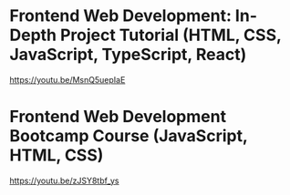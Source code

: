 # Frontend Web Development: In-Depth Project Tutorial (HTML, CSS, JavaScript, TypeScript, React)

https://youtu.be/MsnQ5uepIaE

# Frontend Web Development Bootcamp Course (JavaScript, HTML, CSS)

https://youtu.be/zJSY8tbf_ys
